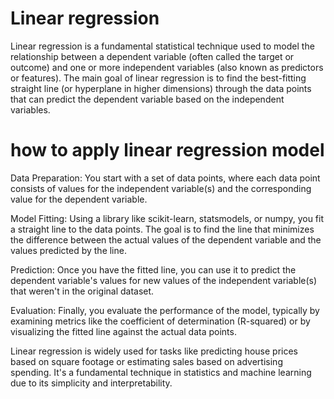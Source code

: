# Linear regression
Linear regression is a fundamental statistical technique used to model the relationship between a dependent variable (often called the target or outcome) and one or more independent variables (also known as predictors or features). The main goal of linear regression is to find the best-fitting straight line (or hyperplane in higher dimensions) through the data points that can predict the dependent variable based on the independent variables.



# how to apply linear regression model

  Data Preparation: You start with a set of data points, where each data point consists of values for the independent variable(s) and the corresponding value for the dependent variable.

  Model Fitting: Using a library like scikit-learn, statsmodels, or numpy, you fit a straight line to the data points. The goal is to find the line that minimizes the difference between the actual values of the dependent variable and the values predicted by the line.

  Prediction: Once you have the fitted line, you can use it to predict the dependent variable's values for new values of the independent variable(s) that weren't in the original dataset.

  Evaluation: Finally, you evaluate the performance of the model, typically by examining metrics like the coefficient of determination (R-squared) or by visualizing the fitted line against the actual data points.

Linear regression is widely used for tasks like predicting house prices based on square footage or estimating sales based on advertising spending. It's a fundamental technique in statistics and machine learning due to its simplicity and interpretability.